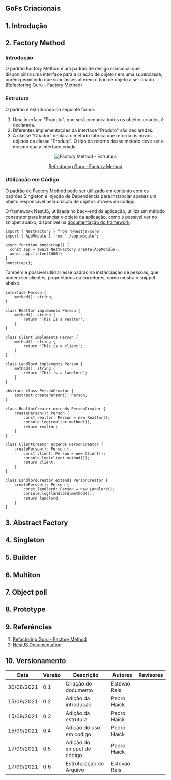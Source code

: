 ## GoFs Criacionais
## 1. Introdução
## 2. Factory Method 
### Introdução
O padrão Factory Method é um padrão de design criacional que disponibiliza uma interface para a criação de objetos em uma superclasse, porém permitindo que subclasses alterem o tipo de objeto a ser criado. ([Refactoring Guru - Factory Method](https://refactoring.guru/design-patterns/factory-method))

### Estrutura
O padrão é estruturado da seguinte forma:
1. Uma interface "Produto", que será comum a todos os objetos criados, é declarada.
2. Diferentes implementações da interface "Produto" são declaradas.
3. A classe "Criador" declara o método fábrica que retorna os novos objetos da classe "Produto". O tipo de retorno desse método deve ser o mesmo que a interface criada.

<center><img src="https://refactoring.guru/images/patterns/diagrams/factory-method/structure.png?id=4cba0803f42517cfe854" alt="Factory Method - Estrutura"></img>

<a text-align="center" href="https://refactoring.guru/design-patterns/factory-method">Refactoring Guru - Factory Method</a></center>

### Utilização em Código
O padrão de Factory Method pode ser utilizado em conjunto com os padrões Singleton e Injeção de Dependência para instanciar apenas um objeto responsável pela criação de objetos atráves do código.

O framework NestJS, utilizada no back-end da aplicação, utiliza um método construtor para instanciar o objeto da aplicação, como é possível ver no snippet abaixo, disponível na [documentação do framework](https://docs.nestjs.com/).

```
import { NestFactory } from '@nestjs/core';
import { AppModule } from './app.module';

async function bootstrap() {
  const app = await NestFactory.create(AppModule);
  await app.listen(3000);
}
bootstrap();
```
Também é possível utilizar esse padrão na instanciação de pessoas, que podem ser clientes, proprietários ou corretores, como mostra o snippet abaixo.

```
interface Person {
    method(): string;
}

class Realtor implements Person {
    method(): string {
        return 'This is a realtor';
    }
}

class Client implements Person {
    method(): string {
        return 'This is a client';
    }
}

class Landlord implements Person {
    method(): string {
        return 'This is a landlord';
    }
}

abstract class PersonCreator {
    abstract createPerson(): Person;
}

class RealtorCreator extends PersonCreator {
    createPerson(): Person {
        const realtor: Person = new Realtor();
        console.log(realtor.method());
        return realtor;
    }
}

class ClientCreator extends PersonCreator {
    createPerson(): Person {
        const client: Person = new Client();
        console.log(client.method());
        return client;
    }
}

class LandlordCreator extends PersonCreator {
    createPerson(): Person {
        const landlord: Person = new Landlord();
        console.log(landlord.method());
        return landlord;
    }
}
```
## 3. Abstract Factory 
## 4. Singleton  
## 5. Builder 
## 6. Multiton 
## 7. Object poll 
## 8. Prototype 
## 9. Referências
1. [Refactoring Guru - Factory Method](https://refactoring.guru/design-patterns/factory-method)
2. [NestJS Documentation](https://docs.nestjs.com/)

## 10. Versionamento 

| Data       | Versão | Descrição                   | Autores       | Revisores    |
| ---------- | ------ | --------------------------- | ------------- | ------------ |
| 30/08/2021 | 0.1    | Criação do documento        | Estevao Reis  |              |
| 15/09/2021 | 0.2    | Adição da introdução        | Pedro Haick   |              |
| 15/09/2021 | 0.3    | Adição da estrutura         | Pedro Haick   |              |
| 15/09/2021 | 0.4    | Adição do uso em código     | Pedro Haick   |              |
| 17/09/2021 | 0.5    | Adição do snippet de código | Pedro Haick   |              |
| 17/09/2021 | 0.6    | Estruturação do Arquivo     | Estevao Reis  |              |